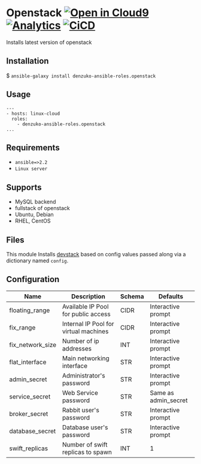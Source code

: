 # Openstack [![Open in Cloud9](https://img.shields.io/badge/Open%20in-Cloud9-blue.svg?style=flat-square)](https://c9.io/auth/github?r=https%3A%2F%2Fc9.io%2Fopen%2F%3Fclone_url%3Dhttps%253A%252F%252Fgithub.com%252Fdenzuko-ansible-roles%252Fopenstack.git) [![Analytics](https://ga-beacon.appspot.com/UA-110571074-1/denzuko/ansible-roles/openstack?flat)](https://github.com/denzuko-ansible-roles/openstack) [![CiCD](https://img.shields.io/travis/denzuko-ansible-roles/openstack.svg?style=flat-square)](https://travis-ci.org/denzuko-ansible-roles/openstack)

Installs latest version of openstack

## Installation
$ ``` ansible-galaxy install denzuko-ansible-roles.openstack ```

## Usage
```
---
- hosts: linux-cloud
  roles:
    - denzuko-ansible-roles.openstack
...
```

## Requirements
* `ansible=>2.2`
* `Linux server`

## Supports
* MySQL backend
* fullstack of openstack
* Ubuntu, Debian
* RHEL, CentOS

## Files
This module Installs [devstack](https://wiki.openstack.org/wiki/DevStack) based
on config values passed along via a dictionary named `config`.


## Configuration

| Name | Description  | Schema  |Defaults |
|---|---|---|---|
| floating_range| Available IP Pool for public access | CIDR | Interactive prompt |
| fix_range | Internal IP Pool for virtual machines | CIDR | Interactive prompt |
| fix_network_size | Number of ip addresses | INT | Interactive prompt |
| flat_interface | Main networking interface | STR | Interactive prompt |
| admin_secret | Administrator's password | STR | Interactive prompt |
| service_secret | Web Service password | STR | Same as admin_secret |
| broker_secret | Rabbit user's password | STR | Interactive prompt |
| database_secret | Database user's password | STR | Interactive prompt |
| swift_replicas | Number of swift replicas to spawn | INT | 1 |

